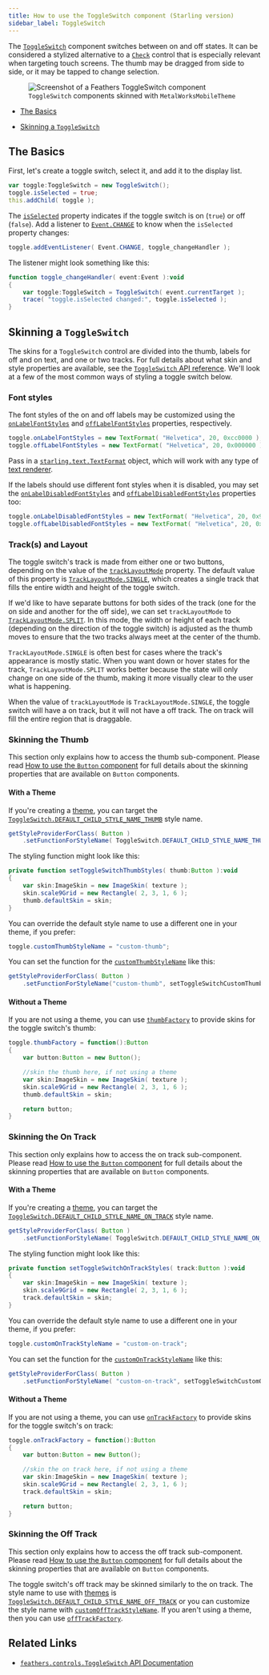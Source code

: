 ```yaml
---
title: How to use the ToggleSwitch component (Starling version)
sidebar_label: ToggleSwitch
---
```


The [`ToggleSwitch`](/api-reference/feathers/controls/ToggleSwitch.html) component switches between on and off states. It can be considered a stylized alternative to a [`Check`](./check.md) control that is especially relevant when targeting touch screens. The thumb may be dragged from side to side, or it may be tapped to change selection.

<figure>
<img src="/learn/as3-starling/images/toggle-switch.png" srcset="/learn/as3-starling/images/toggle-switch@2x.png 2x" alt="Screenshot of a Feathers ToggleSwitch component" />
<figcaption><code>ToggleSwitch</code> components skinned with <code>MetalWorksMobileTheme</code></figcaption>
</figure>

- [The Basics](#the-basics)

- [Skinning a `ToggleSwitch`](#skinning-a-toggleswitch)

## The Basics

First, let's create a toggle switch, select it, and add it to the display list.

```actionscript
var toggle:ToggleSwitch = new ToggleSwitch();
toggle.isSelected = true;
this.addChild( toggle );
```

The [`isSelected`](/api-reference/feathers/controls/ToggleSwitch.html#isSelected) property indicates if the toggle switch is on (`true`) or off (`false`). Add a listener to [`Event.CHANGE`](/api-reference/feathers/controls/ToggleSwitch.html#event:change) to know when the `isSelected` property changes:

```actionscript
toggle.addEventListener( Event.CHANGE, toggle_changeHandler );
```

The listener might look something like this:

```actionscript
function toggle_changeHandler( event:Event ):void
{
    var toggle:ToggleSwitch = ToggleSwitch( event.currentTarget );
    trace( "toggle.isSelected changed:", toggle.isSelected );
}
```

## Skinning a `ToggleSwitch`

The skins for a `ToggleSwitch` control are divided into the thumb, labels for off and on text, and one or two tracks. For full details about what skin and style properties are available, see the [`ToggleSwitch` API reference](/api-reference/feathers/controls/ToggleSwitch.html). We'll look at a few of the most common ways of styling a toggle switch below.

### Font styles

The font styles of the on and off labels may be customized using the [`onLabelFontStyles`](/api-reference/feathers/controls/ToggleSwitch.html#onLabelFontStyles) and [`offLabelFontStyles`](/api-reference/feathers/controls/ToggleSwitch.html#offLabelFontStyles) properties, respectively.

```actionscript
toggle.onLabelFontStyles = new TextFormat( "Helvetica", 20, 0xcc0000 );
toggle.offLabelFontStyles = new TextFormat( "Helvetica", 20, 0x000000 );
```

Pass in a [`starling.text.TextFormat`](http://doc.starling-framework.org/current/starling/text/TextFormat.html) object, which will work with any type of [text renderer](./text-renderers.md).

If the labels should use different font styles when it is disabled, you may set the [`onLabelDisabledFontStyles`](/api-reference/feathers/controls/ToggleSwitch.html#onLabelDisabledFontStyles) and [`offLabelDisabledFontStyles`](/api-reference/feathers/controls/ToggleSwitch.html#offLabelDisabledFontStyles) properties too:

```actionscript
toggle.onLabelDisabledFontStyles = new TextFormat( "Helvetica", 20, 0x9a9a9a );
toggle.offLabelDisabledFontStyles = new TextFormat( "Helvetica", 20, 0x9a9a9a );
```

### Track(s) and Layout

The toggle switch's track is made from either one or two buttons, depending on the value of the [`trackLayoutMode`](/api-reference/feathers/controls/ToggleSwitch.html#trackLayoutMode) property. The default value of this property is [`TrackLayoutMode.SINGLE`](/api-reference/feathers/controls/TrackLayoutMode.html#SINGLE), which creates a single track that fills the entire width and height of the toggle switch.

If we'd like to have separate buttons for both sides of the track (one for the on side and another for the off side), we can set `trackLayoutMode` to [`TrackLayoutMode.SPLIT`](/api-reference/feathers/controls/TrackLayoutMode.html#SPLIT). In this mode, the width or height of each track (depending on the direction of the toggle switch) is adjusted as the thumb moves to ensure that the two tracks always meet at the center of the thumb.

`TrackLayoutMode.SINGLE` is often best for cases where the track's appearance is mostly static. When you want down or hover states for the track, `TrackLayoutMode.SPLIT` works better because the state will only change on one side of the thumb, making it more visually clear to the user what is happening.

When the value of `trackLayoutMode` is `TrackLayoutMode.SINGLE`, the toggle switch will have a on track, but it will not have a off track. The on track will fill the entire region that is draggable.

### Skinning the Thumb

This section only explains how to access the thumb sub-component. Please read [How to use the `Button` component](./button.md) for full details about the skinning properties that are available on `Button` components.

#### With a Theme

If you're creating a [theme](./themes.md), you can target the [`ToggleSwitch.DEFAULT_CHILD_STYLE_NAME_THUMB`](/api-reference/feathers/controls/ToggleSwitch.html#DEFAULT_CHILD_STYLE_NAME_THUMB) style name.

```actionscript
getStyleProviderForClass( Button )
    .setFunctionForStyleName( ToggleSwitch.DEFAULT_CHILD_STYLE_NAME_THUMB, setToggleSwitchThumbStyles );
```

The styling function might look like this:

```actionscript
private function setToggleSwitchThumbStyles( thumb:Button ):void
{
    var skin:ImageSkin = new ImageSkin( texture );
    skin.scale9Grid = new Rectangle( 2, 3, 1, 6 );
    thumb.defaultSkin = skin;
}
```

You can override the default style name to use a different one in your theme, if you prefer:

```actionscript
toggle.customThumbStyleName = "custom-thumb";
```

You can set the function for the [`customThumbStyleName`](/api-reference/feathers/controls/ToggleSwitch.html#customThumbStyleName) like this:

```actionscript
getStyleProviderForClass( Button )
    .setFunctionForStyleName("custom-thumb", setToggleSwitchCustomThumbStyles );
```

#### Without a Theme

If you are not using a theme, you can use [`thumbFactory`](/api-reference/feathers/controls/ToggleSwitch.html#thumbFactory) to provide skins for the toggle switch's thumb:

```actionscript
toggle.thumbFactory = function():Button
{
    var button:Button = new Button();

    //skin the thumb here, if not using a theme
    var skin:ImageSkin = new ImageSkin( texture );
    skin.scale9Grid = new Rectangle( 2, 3, 1, 6 );
    thumb.defaultSkin = skin;

    return button;
}
```

### Skinning the On Track

This section only explains how to access the on track sub-component. Please read [How to use the `Button` component](./button.md) for full details about the skinning properties that are available on `Button` components.

#### With a Theme

If you're creating a [theme](./themes.md), you can target the [`ToggleSwitch.DEFAULT_CHILD_STYLE_NAME_ON_TRACK`](/api-reference/feathers/controls/ToggleSwitch.html#DEFAULT_CHILD_STYLE_NAME_ON_TRACK) style name.

```actionscript
getStyleProviderForClass( Button )
    .setFunctionForStyleName( ToggleSwitch.DEFAULT_CHILD_STYLE_NAME_ON_TRACK, setToggleSwitchOnTrackStyles );
```

The styling function might look like this:

```actionscript
private function setToggleSwitchOnTrackStyles( track:Button ):void
{
    var skin:ImageSkin = new ImageSkin( texture );
    skin.scale9Grid = new Rectangle( 2, 3, 1, 6 );
    track.defaultSkin = skin;
}
```

You can override the default style name to use a different one in your theme, if you prefer:

```actionscript
toggle.customOnTrackStyleName = "custom-on-track";
```

You can set the function for the [`customOnTrackStyleName`](/api-reference/feathers/controls/ToggleSwitch.html#customOnTrackStyleName) like this:

```actionscript
getStyleProviderForClass( Button )
    .setFunctionForStyleName( "custom-on-track", setToggleSwitchCustomOnTrackStyles );
```

#### Without a Theme

If you are not using a theme, you can use [`onTrackFactory`](/api-reference/feathers/controls/ToggleSwitch.html#onTrackFactory) to provide skins for the toggle switch's on track:

```actionscript
toggle.onTrackFactory = function():Button
{
    var button:Button = new Button();

    //skin the on track here, if not using a theme
    var skin:ImageSkin = new ImageSkin( texture );
    skin.scale9Grid = new Rectangle( 2, 3, 1, 6 );
    track.defaultSkin = skin;

    return button;
}
```

### Skinning the Off Track

This section only explains how to access the off track sub-component. Please read [How to use the `Button` component](./button.md) for full details about the skinning properties that are available on `Button` components.

The toggle switch's off track may be skinned similarly to the on track. The style name to use with [themes](./themes.md) is [`ToggleSwitch.DEFAULT_CHILD_STYLE_NAME_OFF_TRACK`](/api-reference/feathers/controls/ToggleSwitch.html#DEFAULT_CHILD_STYLE_NAME_OFF_TRACK) or you can customize the style name with [`customOffTrackStyleName`](/api-reference/feathers/controls/ToggleSwitch.html#customOffTrackStyleName). If you aren't using a theme, then you can use [`offTrackFactory`](/api-reference/feathers/controls/ToggleSwitch.html#offTrackFactory).

## Related Links

- [`feathers.controls.ToggleSwitch` API Documentation](/api-reference/feathers/controls/ToggleSwitch.html)
